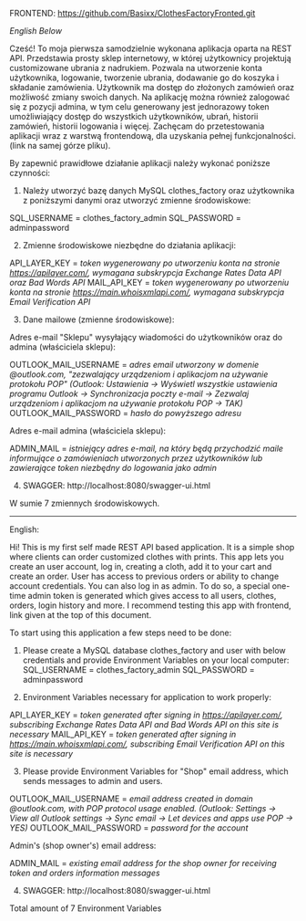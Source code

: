 FRONTEND: https://github.com/Basixx/ClothesFactoryFronted.git

*English Below*

Cześć! To moja pierwsza samodzielnie wykonana aplikacja oparta na REST API. Przedstawia prosty sklep internetowy, w której użytkownicy projektują customizowane ubrania z nadrukiem.
Pozwala na utworzenie konta użytkownika, logowanie, tworzenie ubrania, dodawanie go do koszyka i składanie zamówienia. Użytkownik ma dostęp do złożonych zamówień oraz możliwość zmiany swoich danych.
Na aplikację można również zalogować się z pozycji admina, w tym celu generowany jest jednorazowy token umożliwiający dostęp do wszystkich użytkowników, ubrań, historii zamówień, historii logowania i więcej.
Zachęcam do przetestowania aplikacji wraz z warstwą frontendową, dla uzyskania pełnej funkcjonalności. (link na samej górze pliku).

By zapewnić prawidłowe działanie aplikacji należy wykonać poniższe czynności:

1. Należy utworzyć bazę danych MySQL clothes_factory oraz użytkownika z poniższymi danymi oraz utworzyć zmienne środowiskowe:

SQL_USERNAME = clothes_factory_admin
SQL_PASSWORD = adminpassword

2. Zmienne środowiskowe niezbędne do działania aplikacji:

API_LAYER_KEY = *token wygenerowany po utworzeniu konta na stronie https://apilayer.com/, wymagana subskrypcja Exchange Rates Data API oraz Bad Words API*
MAIL_API_KEY = *token wygenerowany po utworzeniu konta na stronie https://main.whoisxmlapi.com/, wymagana subskrypcja Email Verification API*


3. Dane mailowe (zmienne środowiskowe):

Adres e-mail "Sklepu" wysyłający wiadomości do użytkowników oraz do admina (właściciela sklepu):

OUTLOOK_MAIL_USERNAME = *adres email utworzony w domenie @outlook.com, "zezwalający urządzeniom i aplikacjom na używanie protokołu POP"
(Outlook: Ustawienia -> Wyświetl wszystkie ustawienia programu Outlook -> Synchronizacja poczty e-mail -> Zezwalaj urządzeniom i aplikacjom na używanie protokołu POP -> TAK)*
OUTLOOK_MAIL_PASSWORD = *hasło do powyższego adresu*

Adres e-mail admina (właściciela sklepu):

ADMIN_MAIL = *istniejący adres e-mail, na który będą przychodzić maile informujące o zamówieniach utworzonych przez użytkowników lub zawierające token niezbędny do logowania jako admin*

4. SWAGGER:
   http://localhost:8080/swagger-ui.html

W sumie 7 zmiennych środowiskowych.
___________________________________________________

English:

Hi! This is my first self made REST API based application. It is a simple shop where clients can order customized clothes with prints.
This app lets you create an user account, log in, creating a cloth, add it to your cart and create an order. User has access to previous orders or ability to change account credentials.
You can also log in as admin. To do so, a special one-time admin token is generated which gives access to all users, clothes, orders, login history and more.
I recommend testing this app with frontend, link given at the top of this document.

To start using this application a few steps need to be done:

1. Please create a MySQL database clothes_factory and user with below credentials and provide Environment Variables on your local computer:
   SQL_USERNAME = clothes_factory_admin
   SQL_PASSWORD = adminpassword

2. Environment Variables necessary for application to work properly:

API_LAYER_KEY = *token generated after signing in https://apilayer.com/, subscribing Exchange Rates Data API and Bad Words API on this site is necessary*
MAIL_API_KEY = *token generated after signing in https://main.whoisxmlapi.com/, subscribing Email Verification API on this site is necessary*

3. Please provide Environment Variables for "Shop" email address, which sends messages to admin and users.

OUTLOOK_MAIL_USERNAME = *email address created in domain @outlook.com, with POP protocol usage enabled.
(Outlook: Settings -> View all Outlook settings -> Sync email -> Let devices and apps use POP -> YES)*
OUTLOOK_MAIL_PASSWORD = *password for  the account*

Admin's (shop owner's) email address:

ADMIN_MAIL = *existing email address for the shop owner for receiving token and orders information messages*

4. SWAGGER:
   http://localhost:8080/swagger-ui.html

Total amount of 7 Environment Variables